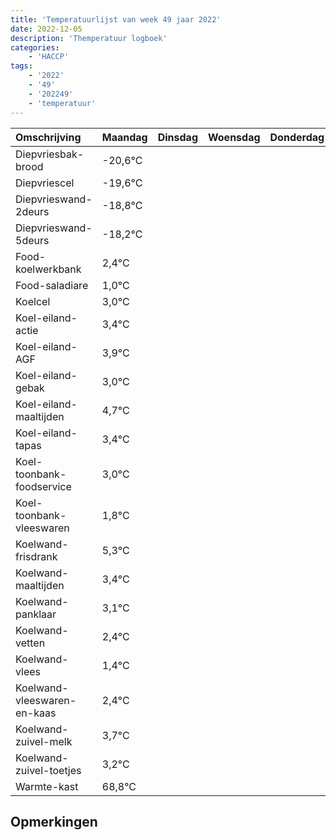 ```yaml
---
title: 'Temperatuurlijst van week 49 jaar 2022'
date: 2022-12-05
description: 'Themperatuur logboek'
categories:
    - 'HACCP'
tags:
    - '2022'
    - '49'
    - '202249'
    - 'temperatuur'
---
```

|Omschrijving|Maandag|Dinsdag|Woensdag|Donderdag|Vrijdag|Zaterdag|Zondag|
|:---|:---|:---|:---|:---|:---|:---|:---|
|Diepvriesbak-brood|-20,6°C| | | | | | |
|Diepvriescel|-19,6°C| | | | | | |
|Diepvrieswand-2deurs|-18,8°C| | | | | | |
|Diepvrieswand-5deurs|-18,2°C| | | | | | |
|Food-koelwerkbank|2,4°C| | | | | | |
|Food-saladiare|1,0°C| | | | | | |
|Koelcel|3,0°C| | | | | | |
|Koel-eiland-actie|3,4°C| | | | | | |
|Koel-eiland-AGF|3,9°C| | | | | | |
|Koel-eiland-gebak|3,0°C| | | | | | |
|Koel-eiland-maaltijden|4,7°C| | | | | | |
|Koel-eiland-tapas|3,4°C| | | | | | |
|Koel-toonbank-foodservice|3,0°C| | | | | | |
|Koel-toonbank-vleeswaren|1,8°C| | | | | | |
|Koelwand-frisdrank|5,3°C| | | | | | |
|Koelwand-maaltijden|3,4°C| | | | | | |
|Koelwand-panklaar|3,1°C| | | | | | |
|Koelwand-vetten|2,4°C| | | | | | |
|Koelwand-vlees|1,4°C| | | | | | |
|Koelwand-vleeswaren-en-kaas|2,4°C| | | | | | |
|Koelwand-zuivel-melk|3,7°C| | | | | | |
|Koelwand-zuivel-toetjes|3,2°C| | | | | | |
|Warmte-kast|68,8°C| | | | | | |

## Opmerkingen


